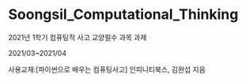 # Soongsil_Computational_Thinking
2021년 1학기 컴퓨팅적 사고 교양필수 과목 과제

2021/03~2021/04

사용교재:[파이썬으로 배우는 컴퓨팅사고] 인피니티북스, 김완섭 지음
